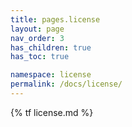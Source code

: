 ```yaml
---
title: pages.license
layout: page
nav_order: 3
has_children: true
has_toc: true

namespace: license
permalink: /docs/license/
---
```

{% tf license.md %}